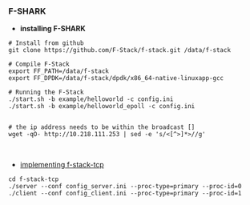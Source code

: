 ### F-SHARK

- **installing F-SHARK**
```
# Install from github
git clone https://github.com/F-Stack/f-stack.git /data/f-stack

# Compile F-Stack
export FF_PATH=/data/f-stack
export FF_DPDK=/data/f-stack/dpdk/x86_64-native-linuxapp-gcc

# Running the F-Stack
./start.sh -b example/helloworld -c config.ini
./start.sh -b example/helloworld_epoll -c config.ini


# the ip address needs to be within the broadcast []
wget -qO- http://10.218.111.253 | sed -e 's/<[^>]*>//g'
```

<br>

- [implementing f-stack-tcp](f-stack-tcp)
```
cd f-stack-tcp
./server --conf config_server.ini --proc-type=primary --proc-id=0
./client --conf config_client.ini --proc-type=primary --proc-id=1

```
